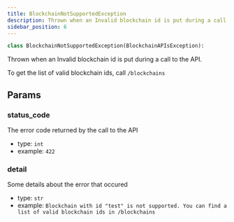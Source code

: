 ```yaml
---
title: BlockchainNotSupportedException
description: Thrown when an Invalid blockchain id is put during a call to the API.
sidebar_position: 6
---
```


```py
class BlockchainNotSupportedException(BlockchainAPIsException):
```

Thrown when an Invalid blockchain id is put during a call to the API.

To get the list of valid blockchain ids, call `/blockchains`

## Params

### status_code

The error code returned by the call to the API
- type: `int`
- example: ` 422
    `

### detail

Some details about the error that occured
- type: `str`
- example: `
    Blockchain with id "test" is not supported. You can find a list of valid blockchain ids in /blockchains
    `

